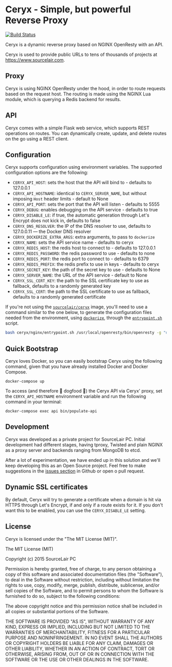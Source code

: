 # Ceryx - Simple, but powerful Reverse Proxy

[![Build Status](https://travis-ci.org/sourcelair/ceryx.svg)](https://travis-ci.org/sourcelair/ceryx)

Ceryx is a dynamic reverse proxy based on NGINX OpenResty with an API.

Ceryx is used to provide public URLs to tens of thousands of projects at https://www.sourcelair.com.

## Proxy
Ceryx is using NGINX OpenResty under the hood, in order to route requests
based on the request host. The routing is made using the NGINX Lua module,
which is querying a Redis backend for results.

## API
Ceryx comes with a simple Flask web service, which supports REST operations on
routes. You can dynamically create, update, and delete routes on the go using
a REST client.

## Configuration
Ceryx supports configuration using environment variables. The supported
configuration options are the following:

  * ``CERYX_API_HOST``: sets the host that the API will bind to - defaults to 127.0.0.1
  * ``CERYX_API_HOSTNAME``: identical to `CERYX_SERVER_NAME`, but without imposing `Host` header limits - default to None
  * ``CERYX_API_PORT``: sets the port that the API will listen - defaults to 5555
  * ``CERYX_DEBUG``: enables debugging on the API service - defaults to true
  * ``CERYX_DISABLE_LE``: if true, the automatic generation through Let's Encrypt does not kick in, defaults to false
  * ``CERYX_DNS_RESOLVER``: the IP of the DNS resolver to use, defaults to 127.0.0.11 — the Docker DNS resolver
  * ``CERYX_DOCKERIZE_EXTRA_ARGS``: extra arguments, to pass to `dockerize`
  * ``CERYX_NAME``: sets the API service name - defaults to ceryx
  * ``CERYX_REDIS_HOST``: the redis host to connect to - defaults to 127.0.0.1
  * ``CERYX_REDIS_PASSWORD``: the redis password to use - defaults to none
  * ``CERYX_REDIS_PORT``: the redis port to connect to - defaults to 6379
  * ``CERYX_REDIS_PREFIX``: the redis prefix to use in keys - defaults to ceryx
  * ``CERYX_SECRET_KEY``: the path of the secret key to use - defaults to None
  * ``CERYX_SERVER_NAME``: the URL of the API service - default to None
  * ``CERYX_SSL_CERT_KEY``: the path to the SSL certificate key to use as fallback, defaults to a randomly generated key
  * ``CERYX_SSL_CERT``: the path to the SSL certificate to use as fallback, defaults to a randomly generated certificate

If you're not using the [`sourcelair/ceryx`](https://hub.docker.com/r/sourcelair/ceryx/) image, you'll need to use a command similar to the one below, to generate the configuration files needed from the environment, using [`dockerize`](https://github.com/jwilder/dockerize), through the [`entrypoint.sh`](ceryx/bin/entrypoint.sh) script.

```bash
bash ceryx/nginx/entrypoint.sh /usr/local/openresty/bin/openresty -g "daemon off;"
```

## Quick Bootstrap
Ceryx loves Docker, so you can easily bootstrap Ceryx using the following
command, given that you have already installed Docker and Docker Compose.

```
docker-compose up
```

To access (and therefore 🐶 dogfood 🐶) the Ceryx API via Ceryx' proxy, set the
`CERYX_API_HOSTNAME` environment variable and run the following command in your terminal:

```
docker-compose exec api bin/populate-api
```

## Development

Ceryx was developed as a private project for SourceLair PC. Initial development
had different stages, having tproxy, Twisted and plain NGINX as a proxy server
and backends ranging from MongoDB to etcd.

After a lot of experimentation, we have ended up in this solution and we'll
keep developing this as an Open Source project. Feel free to make suggestions
in the [issues section](https://github.com/sourcelair/ceryx/issues) in Github
or open o pull request.

## Dynamic SSL certificates

By default, Ceryx will try to generate a certificate when a domain is hit via HTTPS through Let's Encrypt, if and only if a route exists for it. If you don't want this to be enabled, you can use the `CERYX_DISABLE_LE` setting.

## License

Ceryx is licensed under the "The MIT License (MIT)".

The MIT License (MIT)

Copyright (c) 2015 SourceLair PC

Permission is hereby granted, free of charge, to any person obtaining a copy
of this software and associated documentation files (the "Software"), to deal
in the Software without restriction, including without limitation the rights
to use, copy, modify, merge, publish, distribute, sublicense, and/or sell
copies of the Software, and to permit persons to whom the Software is
furnished to do so, subject to the following conditions:

The above copyright notice and this permission notice shall be included in
all copies or substantial portions of the Software.

THE SOFTWARE IS PROVIDED "AS IS", WITHOUT WARRANTY OF ANY KIND, EXPRESS OR
IMPLIED, INCLUDING BUT NOT LIMITED TO THE WARRANTIES OF MERCHANTABILITY,
FITNESS FOR A PARTICULAR PURPOSE AND NONINFRINGEMENT. IN NO EVENT SHALL THE
AUTHORS OR COPYRIGHT HOLDERS BE LIABLE FOR ANY CLAIM, DAMAGES OR OTHER
LIABILITY, WHETHER IN AN ACTION OF CONTRACT, TORT OR OTHERWISE, ARISING FROM,
OUT OF OR IN CONNECTION WITH THE SOFTWARE OR THE USE OR OTHER DEALINGS IN
THE SOFTWARE.
